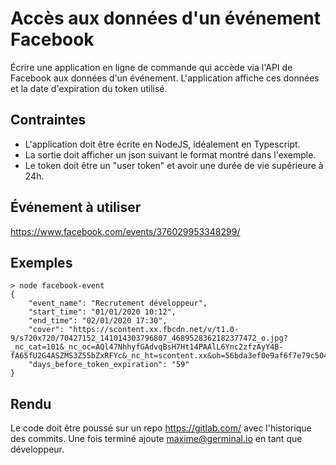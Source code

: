 # Accès aux données d'un événement Facebook

Écrire une application en ligne de commande qui accède via l'API de Facebook aux données d'un événement. L'application affiche ces données et la date d'expiration du token utilisé.

## Contraintes

- L'application doit être écrite en NodeJS, idéalement en Typescript.
- La sortie doit afficher un json suivant le format montré dans l'exemple.
- Le token doit être un "user token" et avoir une durée de vie supérieure à 24h.

## Événement à utiliser

https://www.facebook.com/events/376029953348299/

## Exemples

```
> node facebook-event
{
    "event_name": "Recrutement développeur",
    "start_time": "01/01/2020 10:12",
    "end_time": "02/01/2020 17:30",
    "cover": "https://scontent.xx.fbcdn.net/v/t1.0-9/s720x720/70427152_141014303796807_4689528362182377472_o.jpg?_nc_cat=101&_nc_oc=AQl47NhhyfGAdvqBsH7Ht14PAAlL6Ync2zfzAyY4B-fA65fU2G4ASZMS3Z55bZxRFYc&_nc_ht=scontent.xx&oh=56bda3ef0e9af6f7e79c50405a306295&oe=5DF61DDE",
    "days_before_token_expiration": "59"
}
```

## Rendu

Le code doit être poussé sur un repo https://gitlab.com/ avec l'historique des commits. Une fois terminé ajoute maxime@germinal.io en tant que développeur.
